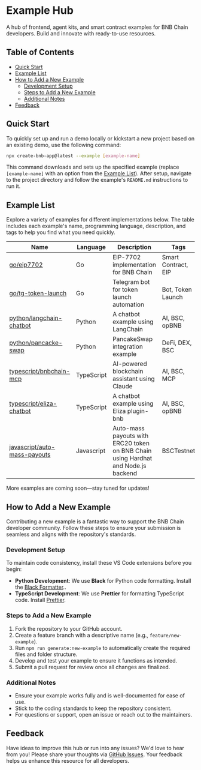 # Example Hub

A hub of frontend, agent kits, and smart contract examples for BNB Chain developers. Build and innovate with
ready-to-use resources.

## Table of Contents

- [Quick Start](#quick-start)
- [Example List](#example-list)
- [How to Add a New Example](#how-to-add-a-new-example)
  - [Development Setup](#development-setup)
  - [Steps to Add a New Example](#steps-to-add-a-new-example)
  - [Additional Notes](#additional-notes)
- [Feedback](#feedback)

## Quick Start

To quickly set up and run a demo locally or kickstart a new project based on an existing demo, use the following
command:

```sh
npx create-bnb-app@latest --example [example-name]
```

This command downloads and sets up the specified example (replace `[example-name]` with an option from
the [Example List](#example-list)).
After setup, navigate to the project directory and follow the example's `README.md` instructions to run it.

## Example List

Explore a variety of examples for different implementations below. The table includes each example's name, programming
language, description, and tags to help you find what you need quickly.

| Name                                                   | Language   | Description                                  | Tags                |
| ------------------------------------------------------ | ---------- | -------------------------------------------- | ------------------- |
| [go/eip7702](./go/eip7702-demo)                        | Go         | EIP-7702 implementation for BNB Chain        | Smart Contract, EIP |
| [go/tg-token-launch](./go/tg-token-launch-example)     | Go         | Telegram bot for token launch automation     | Bot, Token Launch   |
| [python/langchain-chatbot](./python/langchain-chatbot) | Python     | A chatbot example using LangChain            | AI, BSC, opBNB      |
| [python/pancacke-swap](./python/pancake-swap-example)  | Python     | PancakeSwap integration example              | DeFi, DEX, BSC      |
| [typescript/bnbchain-mcp](./typescript/bnbchain-mcp)   | TypeScript | AI-powered blockchain assistant using Claude | AI, BSC, MCP        |
| [typescript/eliza-chatbot](./typescript/eliza-chatbot) | TypeScript | A chatbot example using Eliza plugin-bnb     | AI, BSC, opBNB      |
| [javascript/auto-mass-payouts](./javascript/auto-mass-payouts) | Javascript | Auto-mass payouts with ERC20 token on BNB Chain using Hardhat and Node.js backend | BSCTestnet |
More examples are coming soon—stay tuned for updates!

## How to Add a New Example

Contributing a new example is a fantastic way to support the BNB Chain developer community. Follow these steps to ensure
your submission is seamless and aligns with the repository's standards.

### Development Setup

To maintain code consistency, install these VS Code extensions before you begin:

- **Python Development**: We use **Black** for Python code formatting. Install
  the <a href="https://marketplace.visualstudio.com/items?itemName=ms-python.black-formatter" target="_blank">Black Formatter</a>..
- **TypeScript Development**: We use **Prettier** for formatting TypeScript code.
  Install <a href="https://marketplace.visualstudio.com/items?itemName=esbenp.prettier-vscode" target="_blank">Prettier</a>.

### Steps to Add a New Example

1. Fork the repository to your GitHub account.
2. Create a feature branch with a descriptive name (e.g., `feature/new-example`).
3. Run `npm run generate:new-example` to automatically create the required files and folder structure.
4. Develop and test your example to ensure it functions as intended.
5. Submit a pull request for review once all changes are finalized.

### Additional Notes

- Ensure your example works fully and is well-documented for ease of use.
- Stick to the coding standards to keep the repository consistent.
- For questions or support, open an issue or reach out to the maintainers.

## Feedback

Have ideas to improve this hub or run into any issues? We'd love to hear from you! Please share your thoughts via [GitHub
Issues](https://github.com/bnb-chain/example-hub/issues). Your feedback helps us enhance this resource for all developers.
